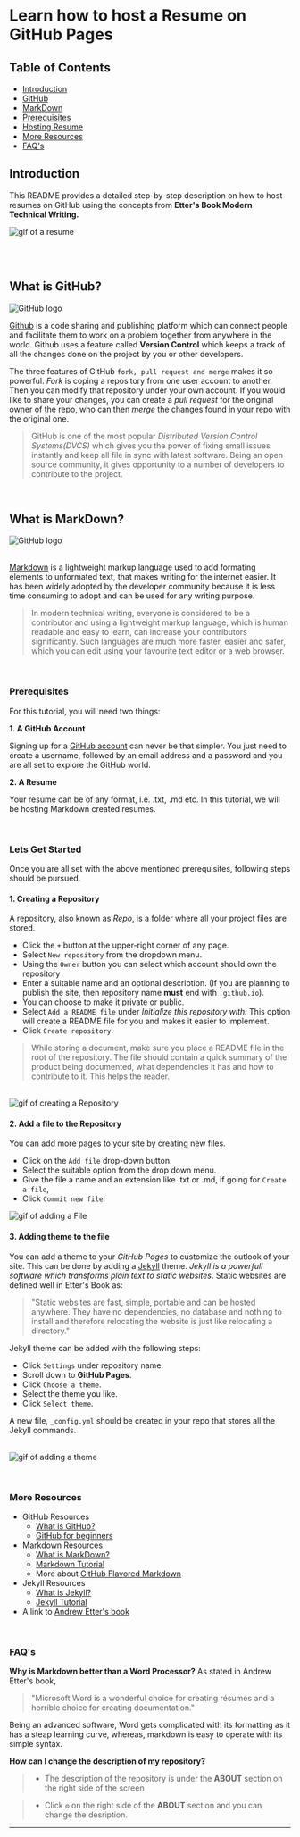 # Learn how to host a Resume on GitHub Pages

## Table of Contents
* [Introduction](#introduction)
* [GitHub](#what-is-github) 
* [MarkDown](#what-is-markdown)
* [Prerequisites](#prerequisites)
* [Hosting Resume](#lets-get-started)
* [More Resources](#more-resources) 
* [FAQ's](#faqs)
## Introduction
This README provides a detailed step-by-step description on how to host resumes on GitHub using the concepts from **Etter's Book  Modern Technical Writing.**

<img  src="gifs/resume.gif" alt="gif of a resume">

<br> <br>
## What is GitHub?

<img  src="gifs/gitLogopng.png" alt="GitHub logo">

[Github](https://www.youtube.com/watch?v=w3jLJU7DT5E&ab_channel=GitHub) is a code sharing and publishing platform which can connect people and facilitate them to work on a problem together from anywhere in the world. Github uses a feature called **Version Control** which keeps a track of all the changes done on the project by you or other developers.

The three features of GitHub `fork, pull request and merge` makes it so powerful. *Fork* is coping a repository from one user account to another. Then you can modify that repository under your own account. If you would like to share your changes, you can create a *pull request* for the original owner of the repo, who can then *merge* the changes found in your repo with the original one. 

> GitHub is one of the most popular *Distributed Version Control Systems(DVCS)* which gives you the power of fixing small issues instantly and keep all file in sync with latest software. 
>Being an open source community, it gives opportunity to a number of developers  to contribute to the project.

</br>

## What is MarkDown?

<img src="gifs/markdown.gif" alt="GitHub logo">

</br>[Markdown](https://www.youtube.com/watch?v=f49LJV1i-_w&ab_channel=Codecademy) is a lightweight markup language used to add formating elements to unformated text, that makes writing for the internet easier. It has been widely adopted by the developer community because it is less time consuming to adopt and can be used for any writing purpose. 

> In modern technical writing, everyone is considered to be a contributor and using a lightweight markup language, which is human readable and easy to learn, can increase your contributors significantly. 
Such languages are much more faster, easier and safer, which you can edit using your favourite text editor or a web browser.


<br>

### Prerequisites

For this tutorial, you will need two things:

**1. A GitHub Account**

Signing up for a [GitHub account](https://github.com/) can never be that simpler. You just need to create a username, followed by an email address and a password and you are all set to explore the GitHub world.

**2. A Resume**

Your resume can be of any format, i.e. .txt, .md etc. In this tutorial, we will be hosting Markdown created resumes.

<br>

### Lets Get Started

Once you are all set with the above mentioned prerequisites, following steps should be pursued. 

#### 1. Creating a Repository
A repository, also known as *Repo*, is a folder where all your project files are stored.

* Click the `+` button at the upper-right corner of any page. 
* Select `New repository` from the dropdown menu.
* Using the `Owner` button you can select which account should own the repository
* Enter a suitable name and an optional description. (If you are planning to publish the site, then repository name **must** end with `.github.io`).
* You can choose to make it private or public.
* Select `Add a README file` under *Initialize this repository with:* This option will create a README file for you and makes it easier to implement.
* Click `Create repository`.

> While storing a document, make sure you place a README file in the root of the repository. The file should contain a quick summary of the product being documented, what dependencies it has and how to contribute to it.
> This helps the reader.

<br>
<img  src="gifs/createRepo.gif" alt="gif of creating a Repository">


#### 2. Add a file to the Repository
You can add more pages to your site by creating new files.
* Click on the `Add file` drop-down button.
* Select the suitable option from the drop down menu. 
* Give the file a name and an extension like .txt or .md, if going for `Create a file`, 
* Click `Commit new file`.

<img src="gifs/createFile.gif" alt="gif of adding a File"> 


#### 3. Adding theme to the file
You can add a theme to your *GitHub Pages* to customize the outlook of your site. This can be done by adding a [Jekyll](https://docs.github.com/en/free-pro-team@latest/github/working-with-github-pages/about-github-pages-and-jekyll) theme.
*Jekyll is a powerfull software which transforms plain text to static websites*. Static websites are defined well in Etter's Book as:
> "Static websites are fast, simple, portable and can be hosted anywhere. They have no dependencies, no database and nothing to install and therefore relocating the website is just like relocating a directory."

Jekyll theme can be added with the following steps:  

* Click `Settings` under repository name.
* Scroll down to **GitHub Pages**.
* Click `Choose a theme`.
* Select the theme you like.
* Click `Select theme`.

A new file, `_config.yml` should be created in your repo that stores all the Jekyll commands. 

<br> <img src="gifs/theme.gif" alt="gif of adding a theme"> 

<br>


### More Resources
* GitHub Resources
    * [What is GitHub?](https://www.youtube.com/watch?v=w3jLJU7DT5E&ab_channel=GitHub)
    * [GitHub for beginners](https://readwrite.com/2013/09/30/understanding-github-a-journey-for-beginners-part-1/)
* Markdown Resources
    * [What is MarkDown?](https://www.youtube.com/watch?v=f49LJV1i-_w&ab_channel=Codecademy)
    * [Markdown Tutorial](https://www.markdowntutorial.com/)
    * More about [GitHub Flavored Markdown](https://github.github.com/gfm/)
* Jekyll Resources
    * [What is Jekyll?](https://www.youtube.com/watch?v=T1itpPvFWHI&list=PLLAZ4kZ9dFpOPV5C5Ay0pHaa0RJFhcmcB&ab_channel=MikeDane)
    * [Jekyll Tutorial](https://www.youtube.com/playlist?list=PLLAZ4kZ9dFpOPV5C5Ay0pHaa0RJFhcmcB)
* A link to [Andrew Etter's book](https://www.amazon.ca/Modern-Technical-Writing-Introduction-Documentation-ebook/dp/B01A2QL9SS)


<br>

### FAQ's
**Why is Markdown better than a Word Processor?**
As stated in Andrew Etter's book, 
> "Microsoft Word is a wonderful choice for creating résumés and a horrible
choice for creating documentation."

Being an advanced software, Word gets complicated with its formatting as it has a steap learning curve, whereas, markdown is easy to operate with its simple syntax.



**How can I change the description of my repository?**

> * The description of the repository is under the **ABOUT** section on the right side of the screen 

> * Click `⚙️` on the right side of the **ABOUT** section and you can change the desription.

---


